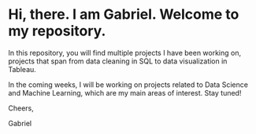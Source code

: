 # Hi, there. I am Gabriel. Welcome to my repository. 

In this repository, you will find multiple projects I have been working on, projects that span from data cleaning in SQL to data visualization in Tableau.

In the coming weeks, I will be working on projects related to Data Science and Machine Learning, which are my main areas of interest. Stay tuned!

Cheers,

Gabriel
